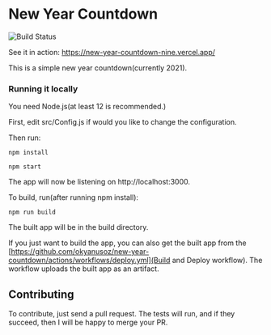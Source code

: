 # New Year Countdown
![Build Status](https://github.com/okyanusoz/new-year-countdown/workflows/Build%20and%20Deploy/badge.svg)

See it in action: https://new-year-countdown-nine.vercel.app/

This is a simple new year countdown(currently 2021).

### Running it locally

You need Node.js(at least 12 is recommended.)

First, edit src/Config.js if would you like to change the configuration.

Then run:

``
npm install
``

``
npm start
``

The app will now be listening on http://localhost:3000.

To build, run(after running npm install):

`npm run build`

The built app will be in the build directory.

If you just want to build the app, you can also get the built app from the [https://github.com/okyanusoz/new-year-countdown/actions/workflows/deploy.yml](Build and Deploy workflow).</a> The workflow uploads the built app as an artifact.

## Contributing

To contribute, just send a pull request.
The tests will run, and if they succeed, then I will be happy to merge your PR.

